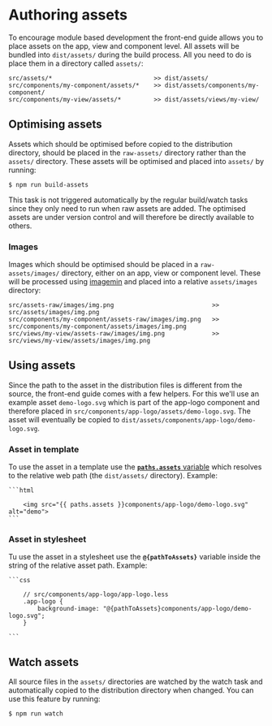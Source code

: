 # Authoring assets

To encourage module based development the front-end guide allows you to place assets on the app, view and component level. All assets will be bundled into `dist/assets/` during the build process. All you need to do is place them in a directory called `assets/`: 

	src/assets/*						 	>> dist/assets/
	src/components/my-component/assets/*	>> dist/assets/components/my-component/
	src/components/my-view/assets/*			>> dist/assets/views/my-view/

## Optimising assets

Assets which should be optimised before copied to the distribution directory, should be placed in the `raw-assets/` directory rather than the `assets/` directory. These assets will be optimised and placed into `assets/` by running:

	$ npm run build-assets

This task is not triggered automatically by the regular build/watch tasks since they only need to run when raw assets are added. The optimised assets are under version control and will therefore be directly available to others.

### Images

Images which should be optimised should be placed in a `raw-assets/images/` directory, either on an app, view or component level. These will be processed using [imagemin](https://github.com/imagemin/imagemin#imagemin--) and placed into a relative `assets/images` directory:

	src/assets-raw/images/img.png                           >> src/assets/images/img.png
	src/components/my-component/assets-raw/images/img.png   >> src/components/my-component/assets/images/img.png
	src/views/my-view/assets-raw/images/img.png             >> src/views/my-view/assets/images/img.png


## Using assets

Since the path to the asset in the distribution files is different from the source, the front-end guide comes with a few helpers. For this we'll use an example asset `demo-logo.svg` which is part of the app-logo component and therefore placed in `src/components/app-logo/assets/demo-logo.svg`. The asset will eventually be copied to `dist/assets/components/app-logo/demo-logo.svg`.

### Asset in template

To use the asset in a template use the [**`paths.assets`** variable](authoring-templates.md#template-variables) which resolves to the relative web path (the `dist/assets/` directory). Example:

	```html
	
		<img src="{{ paths.assets }}components/app-logo/demo-logo.svg" alt="demo">
	```

### Asset in stylesheet

Tu use the asset in a stylesheet use the **`@{pathToAssets}`** variable inside the string of the relative asset path. Example:

	```css
	
		// src/components/app-logo/app-logo.less
		.app-logo {
			background-image: "@{pathToAssets}components/app-logo/demo-logo.svg";
		} 
		
	```
	
## Watch assets

All source files in the `assets/` directories are watched by the watch task and automatically copied to the distribution directory when changed. You can use this feature by running:

	$ npm run watch



